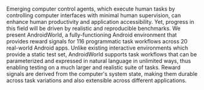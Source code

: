 
Emerging computer control agents, which execute human tasks by controlling
computer interfaces with minimal human supervision, can enhance human productivity
and application accessibility. Yet, progress in this field will be driven by realistic 
and reproducible benchmarks. We present AndroidWorld, a fully-functioning Android environment 
that provides reward signals for 116 programmatic task workflows across 20 real-world 
Android apps. Unlike existing interactive environments which provide a static test set, AndroidWorld 
supports task workflows that can be parameterized and expressed in natural language in unlimited 
ways, thus enabling testing on a much larger and realistic suite of tasks. Reward signals are 
derived from the computer's system state, making them durable across task variations and also 
extensible across different applications.